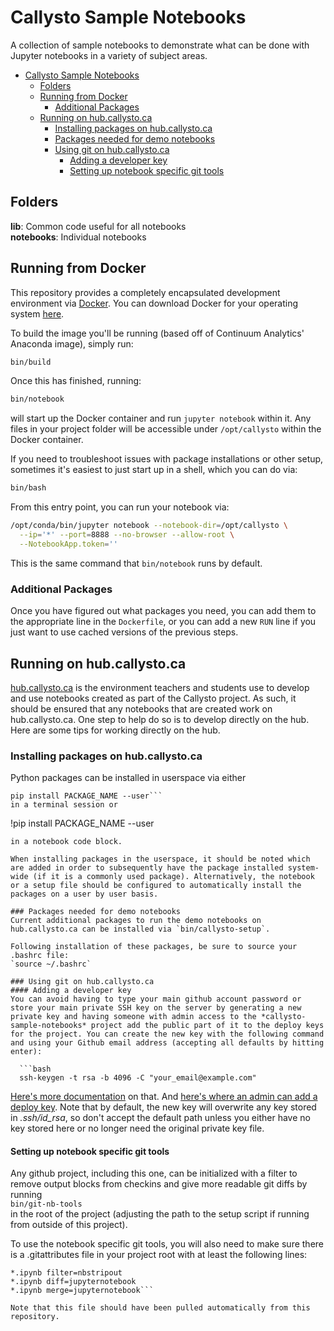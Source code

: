 # Callysto Sample Notebooks

A collection of sample notebooks to demonstrate what can be done with Jupyter notebooks in a variety of subject areas.

<!-- TOC depthFrom:1 depthTo:6 withLinks:1 updateOnSave:1 orderedList:0 -->

- [Callysto Sample Notebooks](#callysto-sample-notebooks)
	- [Folders](#folders)
	- [Running from Docker](#running-from-docker)
		- [Additional Packages](#additional-packages)
	- [Running on hub.callysto.ca](#running-on-hubcallystoca)
		- [Installing packages on hub.callysto.ca](#installing-packages-on-hubcallystoca)
		- [Packages needed for demo notebooks](#packages-needed-for-demo-notebooks)
		- [Using git on hub.callysto.ca](#using-git-on-hubcallystoca)
			- [Adding a developer key](#adding-a-developer-key)
			- [Setting up notebook specific git tools](#setting-up-notebook-specific-git-tools)

<!-- /TOC -->

## Folders

**lib**: Common code useful for all notebooks  
**notebooks**: Individual notebooks

## Running from Docker

This repository provides a completely encapsulated development environment via [Docker](https://www.docker.com). You can download Docker for your operating system [here](https://www.docker.com/community-edition).

To build the image you'll be running (based off of Continuum Analytics' Anaconda image), simply run:

```bash
bin/build
```

Once this has finished, running:

```bash
bin/notebook
```

will start up the Docker container and run `jupyter notebook` within it. Any files in your project folder will be accessible under `/opt/callysto` within the Docker container.

If you need to troubleshoot issues with package installations or other setup, sometimes it's easiest to just start up in a shell, which you can do via:

```bash
bin/bash
```

From this entry point, you can run your notebook via:

```bash
/opt/conda/bin/jupyter notebook --notebook-dir=/opt/callysto \
  --ip='*' --port=8888 --no-browser --allow-root \
  --NotebookApp.token=''
```

This is the same command that `bin/notebook` runs by default.

### Additional Packages

Once you have figured out what packages you need, you can add them to the appropriate line in the `Dockerfile`, or you can add a new `RUN` line if you just want to use cached versions of the previous steps.

## Running on hub.callysto.ca

[hub.callysto.ca](https://hub.callysto.ca) is the environment teachers and students use to develop and use notebooks created as part of the Callysto project. As such, it should be ensured that any notebooks that are created work on hub.callysto.ca. One step to help do so is to develop directly on the hub. Here are some tips for working directly on the hub.

### Installing packages on hub.callysto.ca
Python packages can be installed in userspace via either  
 ```
 pip install PACKAGE_NAME --user```  
in a terminal session or  
```
!pip install PACKAGE_NAME --user
```
in a notebook code block.

When installing packages in the userspace, it should be noted which are added in order to subsequently have the package installed system-wide (if it is a commonly used package). Alternatively, the notebook or a setup file should be configured to automatically install the packages on a user by user basis.

### Packages needed for demo notebooks
Current additional packages to run the demo notebooks on hub.callysto.ca can be installed via `bin/callysto-setup`.

Following installation of these packages, be sure to source your .bashrc file:  
`source ~/.bashrc`

### Using git on hub.callysto.ca
#### Adding a developer key
You can avoid having to type your main github account password or store your main private SSH key on the server by generating a new private key and having someone with admin access to the *callysto-sample-notebooks* project add the public part of it to the deploy keys for the project. You can create the new key with the following command and using your Github email address (accepting all defaults by hitting enter):

  ```bash
  ssh-keygen -t rsa -b 4096 -C "your_email@example.com"
  ```

[Here's more documentation](https://help.github.com/articles/generating-a-new-ssh-key-and-adding-it-to-the-ssh-agent/) on that. And [here's where an admin can add a deploy key](https://github.com/cybera/callysto-sample-notebooks/settings/keys). Note that by default, the new key will overwrite any key stored in *.ssh/id_rsa*, so don't accept the default path unless you either have no key stored here or no longer need the original private key file.

#### Setting up notebook specific git tools
Any github project, including this one, can be initialized with a filter to remove output blocks from checkins and give more readable git diffs by running  
`bin/git-nb-tools`  
in the root of the project (adjusting the path to the setup script if running from outside of this project).

To use the notebook specific git tools, you will also need to make sure there is a .gitattributes file in your project root with at least the following lines:

```
*.ipynb filter=nbstripout  
*.ipynb diff=jupyternotebook  
*.ipynb merge=jupyternotebook```

Note that this file should have been pulled automatically from this repository.
